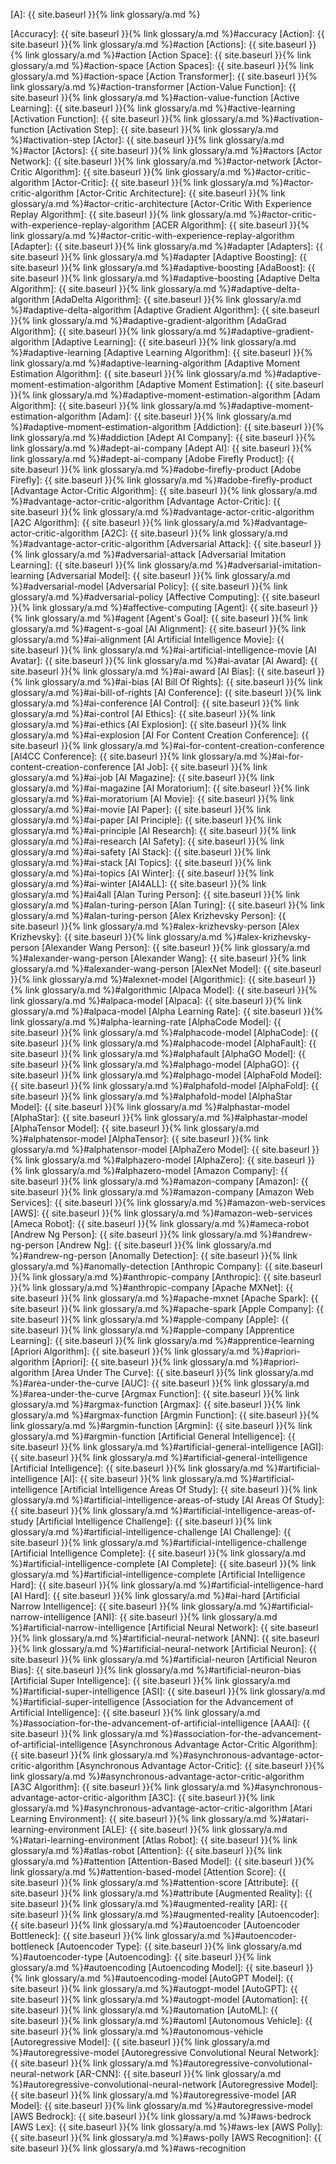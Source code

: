 [A]: {{ site.baseurl }}{% link glossary/a.md %}

[Accuracy]: {{ site.baseurl }}{% link glossary/a.md %}#accuracy
[Action]: {{ site.baseurl }}{% link glossary/a.md %}#action
[Actions]: {{ site.baseurl }}{% link glossary/a.md %}#action
[Action Space]: {{ site.baseurl }}{% link glossary/a.md %}#action-space
[Action Spaces]: {{ site.baseurl }}{% link glossary/a.md %}#action-space
[Action Transformer]: {{ site.baseurl }}{% link glossary/a.md %}#action-transformer
[Action-Value Function]: {{ site.baseurl }}{% link glossary/a.md %}#action-value-function
[Active Learning]: {{ site.baseurl }}{% link glossary/a.md %}#active-learning
[Activation Function]: {{ site.baseurl }}{% link glossary/a.md %}#activation-function
[Activation Step]: {{ site.baseurl }}{% link glossary/a.md %}#activation-step
[Actor]: {{ site.baseurl }}{% link glossary/a.md %}#actor
[Actors]: {{ site.baseurl }}{% link glossary/a.md %}#actors
[Actor Network]: {{ site.baseurl }}{% link glossary/a.md %}#actor-network
[Actor-Critic Algorithm]: {{ site.baseurl }}{% link glossary/a.md %}#actor-critic-algorithm
[Actor-Critic]: {{ site.baseurl }}{% link glossary/a.md %}#actor-critic-algorithm
[Actor-Critic Architecture]: {{ site.baseurl }}{% link glossary/a.md %}#actor-critic-architecture
[Actor-Critic With Experience Replay Algorithm]: {{ site.baseurl }}{% link glossary/a.md %}#actor-critic-with-experience-replay-algorithm
[ACER Algorithm]: {{ site.baseurl }}{% link glossary/a.md %}#actor-critic-with-experience-replay-algorithm
[Adapter]: {{ site.baseurl }}{% link glossary/a.md %}#adapter
[Adapters]: {{ site.baseurl }}{% link glossary/a.md %}#adapter
[Adaptive Boosting]: {{ site.baseurl }}{% link glossary/a.md %}#adaptive-boosting
[AdaBoost]: {{ site.baseurl }}{% link glossary/a.md %}#adaptive-boosting
[Adaptive Delta Algorithm]: {{ site.baseurl }}{% link glossary/a.md %}#adaptive-delta-algorithm
[AdaDelta Algorithm]: {{ site.baseurl }}{% link glossary/a.md %}#adaptive-delta-algorithm
[Adaptive Gradient Algorithm]: {{ site.baseurl }}{% link glossary/a.md %}#adaptive-gradient-algorithm
[AdaGrad Algorithm]: {{ site.baseurl }}{% link glossary/a.md %}#adaptive-gradient-algorithm
[Adaptive Learning]: {{ site.baseurl }}{% link glossary/a.md %}#adaptive-learning
[Adaptive Learning Algorithm]: {{ site.baseurl }}{% link glossary/a.md %}#adaptive-learning-algorithm
[Adaptive Moment Estimation Algorithm]: {{ site.baseurl }}{% link glossary/a.md %}#adaptive-moment-estimation-algorithm
[Adaptive Moment Estimation]: {{ site.baseurl }}{% link glossary/a.md %}#adaptive-moment-estimation-algorithm
[Adam Algorithm]: {{ site.baseurl }}{% link glossary/a.md %}#adaptive-moment-estimation-algorithm
[Adam]: {{ site.baseurl }}{% link glossary/a.md %}#adaptive-moment-estimation-algorithm
[Addiction]: {{ site.baseurl }}{% link glossary/a.md %}#addiction
[Adept AI Company]: {{ site.baseurl }}{% link glossary/a.md %}#adept-ai-company
[Adept AI]: {{ site.baseurl }}{% link glossary/a.md %}#adept-ai-company
[Adobe Firefly Product]: {{ site.baseurl }}{% link glossary/a.md %}#adobe-firefly-product
[Adobe Firefly]: {{ site.baseurl }}{% link glossary/a.md %}#adobe-firefly-product
[Advantage Actor-Critic Algorithm]: {{ site.baseurl }}{% link glossary/a.md %}#advantage-actor-critic-algorithm
[Advantage Actor-Critic]: {{ site.baseurl }}{% link glossary/a.md %}#advantage-actor-critic-algorithm
[A2C Algorithm]: {{ site.baseurl }}{% link glossary/a.md %}#advantage-actor-critic-algorithm
[A2C]: {{ site.baseurl }}{% link glossary/a.md %}#advantage-actor-critic-algorithm
[Adversarial Attack]: {{ site.baseurl }}{% link glossary/a.md %}#adversarial-attack
[Adversarial Imitation Learning]: {{ site.baseurl }}{% link glossary/a.md %}#adversarial-imitation-learning
[Adversarial Model]: {{ site.baseurl }}{% link glossary/a.md %}#adversarial-model
[Adversarial Policy]: {{ site.baseurl }}{% link glossary/a.md %}#adversarial-policy
[Affective Computing]: {{ site.baseurl }}{% link glossary/a.md %}#affective-computing
[Agent]: {{ site.baseurl }}{% link glossary/a.md %}#agent
[Agent's Goal]: {{ site.baseurl }}{% link glossary/a.md %}#agent-s-goal
[AI Alignment]: {{ site.baseurl }}{% link glossary/a.md %}#ai-alignment
[AI Artificial Intelligence Movie]: {{ site.baseurl }}{% link glossary/a.md %}#ai-artificial-intelligence-movie
[AI Avatar]: {{ site.baseurl }}{% link glossary/a.md %}#ai-avatar
[AI Award]: {{ site.baseurl }}{% link glossary/a.md %}#ai-award
[AI Bias]: {{ site.baseurl }}{% link glossary/a.md %}#ai-bias
[AI Bill Of Rights]: {{ site.baseurl }}{% link glossary/a.md %}#ai-bill-of-rights
[AI Conference]: {{ site.baseurl }}{% link glossary/a.md %}#ai-conference
[AI Control]: {{ site.baseurl }}{% link glossary/a.md %}#ai-control
[AI Ethics]: {{ site.baseurl }}{% link glossary/a.md %}#ai-ethics
[AI Explosion]: {{ site.baseurl }}{% link glossary/a.md %}#ai-explosion
[AI For Content Creation Conference]: {{ site.baseurl }}{% link glossary/a.md %}#ai-for-content-creation-conference
[AI4CC Conference]: {{ site.baseurl }}{% link glossary/a.md %}#ai-for-content-creation-conference
[AI Job]: {{ site.baseurl }}{% link glossary/a.md %}#ai-job
[AI Magazine]: {{ site.baseurl }}{% link glossary/a.md %}#ai-magazine
[AI Moratorium]: {{ site.baseurl }}{% link glossary/a.md %}#ai-moratorium
[AI Movie]: {{ site.baseurl }}{% link glossary/a.md %}#ai-movie
[AI Paper]: {{ site.baseurl }}{% link glossary/a.md %}#ai-paper
[AI Principle]: {{ site.baseurl }}{% link glossary/a.md %}#ai-principle
[AI Research]: {{ site.baseurl }}{% link glossary/a.md %}#ai-research
[AI Safety]: {{ site.baseurl }}{% link glossary/a.md %}#ai-safety
[AI Stack]: {{ site.baseurl }}{% link glossary/a.md %}#ai-stack
[AI Topics]: {{ site.baseurl }}{% link glossary/a.md %}#ai-topics
[AI Winter]: {{ site.baseurl }}{% link glossary/a.md %}#ai-winter
[AI4ALL]: {{ site.baseurl }}{% link glossary/a.md %}#ai4all
[Alan Turing Person]: {{ site.baseurl }}{% link glossary/a.md %}#alan-turing-person
[Alan Turing]: {{ site.baseurl }}{% link glossary/a.md %}#alan-turing-person
[Alex Krizhevsky Person]: {{ site.baseurl }}{% link glossary/a.md %}#alex-krizhevsky-person
[Alex Krizhevsky]: {{ site.baseurl }}{% link glossary/a.md %}#alex-krizhevsky-person
[Alexander Wang Person]: {{ site.baseurl }}{% link glossary/a.md %}#alexander-wang-person
[Alexander Wang]: {{ site.baseurl }}{% link glossary/a.md %}#alexander-wang-person
[AlexNet Model]: {{ site.baseurl }}{% link glossary/a.md %}#alexnet-model
[Algorithmic]: {{ site.baseurl }}{% link glossary/a.md %}#algorithmic
[Alpaca Model]: {{ site.baseurl }}{% link glossary/a.md %}#alpaca-model
[Alpaca]: {{ site.baseurl }}{% link glossary/a.md %}#alpaca-model
[Alpha Learning Rate]: {{ site.baseurl }}{% link glossary/a.md %}#alpha-learning-rate
[AlphaCode Model]: {{ site.baseurl }}{% link glossary/a.md %}#alphacode-model
[AlphaCode]: {{ site.baseurl }}{% link glossary/a.md %}#alphacode-model
[AlphaFault]: {{ site.baseurl }}{% link glossary/a.md %}#alphafault
[AlphaGO Model]: {{ site.baseurl }}{% link glossary/a.md %}#alphago-model
[AlphaGO]: {{ site.baseurl }}{% link glossary/a.md %}#alphago-model
[AlphaFold Model]: {{ site.baseurl }}{% link glossary/a.md %}#alphafold-model
[AlphaFold]: {{ site.baseurl }}{% link glossary/a.md %}#alphafold-model
[AlphaStar Model]: {{ site.baseurl }}{% link glossary/a.md %}#alphastar-model
[AlphaStar]: {{ site.baseurl }}{% link glossary/a.md %}#alphastar-model
[AlphaTensor Model]: {{ site.baseurl }}{% link glossary/a.md %}#alphatensor-model
[AlphaTensor]: {{ site.baseurl }}{% link glossary/a.md %}#alphatensor-model
[AlphaZero Model]: {{ site.baseurl }}{% link glossary/a.md %}#alphazero-model
[AlphaZero]: {{ site.baseurl }}{% link glossary/a.md %}#alphazero-model
[Amazon Company]: {{ site.baseurl }}{% link glossary/a.md %}#amazon-company
[Amazon]: {{ site.baseurl }}{% link glossary/a.md %}#amazon-company
[Amazon Web Services]: {{ site.baseurl }}{% link glossary/a.md %}#amazon-web-services
[AWS]: {{ site.baseurl }}{% link glossary/a.md %}#amazon-web-services
[Ameca Robot]: {{ site.baseurl }}{% link glossary/a.md %}#ameca-robot
[Andrew Ng Person]: {{ site.baseurl }}{% link glossary/a.md %}#andrew-ng-person
[Andrew Ng]: {{ site.baseurl }}{% link glossary/a.md %}#andrew-ng-person
[Anomally Detection]: {{ site.baseurl }}{% link glossary/a.md %}#anomally-detection
[Anthropic Company]: {{ site.baseurl }}{% link glossary/a.md %}#anthropic-company
[Anthropic]: {{ site.baseurl }}{% link glossary/a.md %}#anthropic-company
[Apache MXNet]: {{ site.baseurl }}{% link glossary/a.md %}#apache-mxnet
[Apache Spark]: {{ site.baseurl }}{% link glossary/a.md %}#apache-spark
[Apple Company]: {{ site.baseurl }}{% link glossary/a.md %}#apple-company
[Apple]: {{ site.baseurl }}{% link glossary/a.md %}#apple-company
[Apprentice Learning]: {{ site.baseurl }}{% link glossary/a.md %}#apprentice-learning
[Apriori Algorithm]: {{ site.baseurl }}{% link glossary/a.md %}#apriori-algorithm
[Apriori]: {{ site.baseurl }}{% link glossary/a.md %}#apriori-algorithm
[Area Under The Curve]: {{ site.baseurl }}{% link glossary/a.md %}#area-under-the-curve
[AUC]: {{ site.baseurl }}{% link glossary/a.md %}#area-under-the-curve
[Argmax Function]: {{ site.baseurl }}{% link glossary/a.md %}#argmax-function
[Argmax]: {{ site.baseurl }}{% link glossary/a.md %}#argmax-function
[Argmin Function]: {{ site.baseurl }}{% link glossary/a.md %}#argmin-function
[Argmin]: {{ site.baseurl }}{% link glossary/a.md %}#argmin-function
[Artificial General Intelligence]: {{ site.baseurl }}{% link glossary/a.md %}#artificial-general-intelligence
[AGI]: {{ site.baseurl }}{% link glossary/a.md %}#artificial-general-intelligence
[Artificial Intelligence]: {{ site.baseurl }}{% link glossary/a.md %}#artificial-intelligence
[AI]: {{ site.baseurl }}{% link glossary/a.md %}#artificial-intelligence
[Artificial Intelligence Areas Of Study]: {{ site.baseurl }}{% link glossary/a.md %}#artificial-intelligence-areas-of-study
[AI Areas Of Study]: {{ site.baseurl }}{% link glossary/a.md %}#artificial-intelligence-areas-of-study
[Artificial Intelligence Challenge]: {{ site.baseurl }}{% link glossary/a.md %}#artificial-intelligence-challenge
[AI Challenge]: {{ site.baseurl }}{% link glossary/a.md %}#artificial-intelligence-challenge
[Artificial Intelligence Complete]: {{ site.baseurl }}{% link glossary/a.md %}#artificial-intelligence-complete
[AI Complete]: {{ site.baseurl }}{% link glossary/a.md %}#artificial-intelligence-complete
[Artificial Intelligence Hard]: {{ site.baseurl }}{% link glossary/a.md %}#artificial-intelligence-hard
[AI Hard]: {{ site.baseurl }}{% link glossary/a.md %}#ai-hard
[Artificial Narrow Intelligence]: {{ site.baseurl }}{% link glossary/a.md %}#artificial-narrow-intelligence
[ANI]: {{ site.baseurl }}{% link glossary/a.md %}#artificial-narrow-intelligence
[Artificial Neural Network]: {{ site.baseurl }}{% link glossary/a.md %}#artificial-neural-network
[ANN]: {{ site.baseurl }}{% link glossary/a.md %}#artificial-neural-network
[Artificial Neuron]: {{ site.baseurl }}{% link glossary/a.md %}#artificial-neuron
[Artificial Neuron Bias]: {{ site.baseurl }}{% link glossary/a.md %}#artificial-neuron-bias
[Artificial Super Intelligence]: {{ site.baseurl }}{% link glossary/a.md %}#artificial-super-intelligence
[ASI]: {{ site.baseurl }}{% link glossary/a.md %}#artificial-super-intelligence
[Association for the Advancement of Artificial Intelligence]: {{ site.baseurl }}{% link glossary/a.md %}#association-for-the-advancement-of-artificial-intelligence
[AAAI]: {{ site.baseurl }}{% link glossary/a.md %}#association-for-the-advancement-of-artificial-intelligence
[Asynchronous Advantage Actor-Critic Algorithm]: {{ site.baseurl }}{% link glossary/a.md %}#asynchronous-advantage-actor-critic-algorithm
[Asynchronous Advantage Actor-Critic]: {{ site.baseurl }}{% link glossary/a.md %}#asynchronous-advantage-actor-critic-algorithm
[A3C Algorithm]: {{ site.baseurl }}{% link glossary/a.md %}#asynchronous-advantage-actor-critic-algorithm
[A3C]: {{ site.baseurl }}{% link glossary/a.md %}#asynchronous-advantage-actor-critic-algorithm
[Atari Learning Environment]: {{ site.baseurl }}{% link glossary/a.md %}#atari-learning-environment
[ALE]: {{ site.baseurl }}{% link glossary/a.md %}#atari-learning-environment
[Atlas Robot]: {{ site.baseurl }}{% link glossary/a.md %}#atlas-robot
[Attention]: {{ site.baseurl }}{% link glossary/a.md %}#attention
[Attention-Based Model]: {{ site.baseurl }}{% link glossary/a.md %}#attention-based-model
[Attention Score]: {{ site.baseurl }}{% link glossary/a.md %}#attention-score
[Attribute]: {{ site.baseurl }}{% link glossary/a.md %}#attribute
[Augmented Reality]: {{ site.baseurl }}{% link glossary/a.md %}#augmented-reality
[AR]: {{ site.baseurl }}{% link glossary/a.md %}#augmented-reality
[Autoencoder]: {{ site.baseurl }}{% link glossary/a.md %}#autoencoder
[Autoencoder Bottleneck]: {{ site.baseurl }}{% link glossary/a.md %}#autoencoder-bottleneck
[Autoencoder Type]: {{ site.baseurl }}{% link glossary/a.md %}#autoencoder-type
[Autoencoding]: {{ site.baseurl }}{% link glossary/a.md %}#autoencoding
[Autoencoding Model]: {{ site.baseurl }}{% link glossary/a.md %}#autoencoding-model
[AutoGPT Model]: {{ site.baseurl }}{% link glossary/a.md %}#autogpt-model
[AutoGPT]: {{ site.baseurl }}{% link glossary/a.md %}#autogpt-model
[Automation]: {{ site.baseurl }}{% link glossary/a.md %}#automation
[AutoML]: {{ site.baseurl }}{% link glossary/a.md %}#automl
[Autonomous Vehicle]: {{ site.baseurl }}{% link glossary/a.md %}#autonomous-vehicle
[Autoregressive Model]: {{ site.baseurl }}{% link glossary/a.md %}#autoregressive-model
[Autoregressive Convolutional Neural Network]: {{ site.baseurl }}{% link glossary/a.md %}#autoregressive-convolutional-neural-network
[AR-CNN]: {{ site.baseurl }}{% link glossary/a.md %}#autoregressive-convolutional-neural-network
[Autoregressive Model]: {{ site.baseurl }}{% link glossary/a.md %}#autoregressive-model
[AR Model]: {{ site.baseurl }}{% link glossary/a.md %}#autoregressive-model
[AWS Bedrock]: {{ site.baseurl }}{% link glossary/a.md %}#aws-bedrock
[AWS Lex]: {{ site.baseurl }}{% link glossary/a.md %}#aws-lex
[AWS Polly]: {{ site.baseurl }}{% link glossary/a.md %}#aws-polly
[AWS Recognition]: {{ site.baseurl }}{% link glossary/a.md %}#aws-recognition
